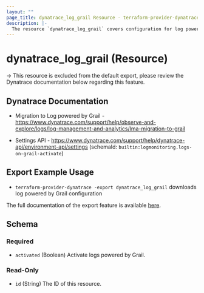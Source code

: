 ```yaml
---
layout: ""
page_title: dynatrace_log_grail Resource - terraform-provider-dynatrace"
description: |-
  The resource `dynatrace_log_grail` covers configuration for log powered by Grail
---
```


# dynatrace_log_grail (Resource)

-> This resource is excluded from the default export, please review the Dynatrace documentation below regarding this feature.

## Dynatrace Documentation

- Migration to Log powered by Grail - https://www.dynatrace.com/support/help/observe-and-explore/logs/log-management-and-analytics/lma-migration-to-grail

- Settings API - https://www.dynatrace.com/support/help/dynatrace-api/environment-api/settings (schemaId: `builtin:logmonitoring.logs-on-grail-activate`)

## Export Example Usage

- `terraform-provider-dynatrace -export dynatrace_log_grail` downloads log powered by Grail configuration

The full documentation of the export feature is available [here](https://registry.terraform.io/providers/dynatrace-oss/dynatrace/latest/docs/guides/export-v2).

<!-- schema generated by tfplugindocs -->
## Schema

### Required

- `activated` (Boolean) Activate logs powered by Grail.

### Read-Only

- `id` (String) The ID of this resource.
 